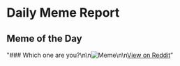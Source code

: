 # Daily Meme Report

## Meme of the Day
"### Which one are you?\n\n![Meme](https://i.redd.it/0jb3jbt88urd1.gif)\n\n[View on Reddit](https://redd.it/1fsiiel)"
